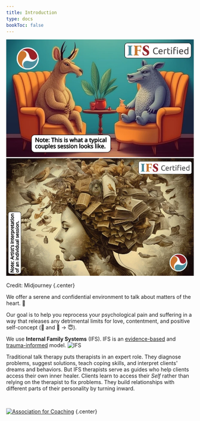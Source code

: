 ```yaml
---
title: Introduction
type: docs
bookToc: false
---
```


<script src="/flickity.pkgd.min.js"></script>

<div class="main-carousel"
    data-flickity='{ "cellAlign": "center", "contain": true, "wrapAround": true, "autoPlay": 15000, "setGallerySize": false }' >
<div class="carousel-cell"><img class="carousel-cell-image" src="animal_couple.webp" alt="Couples counseling" /></div>
<div class="carousel-cell"><img class="carousel-cell-image" src="multitude_of_stories_within_the_head2.webp" alt="Multitude of stories within the head" /></div>
</div>

Credit: Midjourney
{.center}

We offer a serene and confidential environment to talk about matters of the heart. 💖

Our goal is to help you reprocess your psychological pain and suffering in a way that releases any detrimental limits for love, contentment, and positive self-concept (🤪 and 😬 → 😇).

We use **Internal Family Systems** (IFS). IFS is an [evidence-based](https://www.foundationifs.org/research/empirical-evidence) and [trauma-informed](https://www.verywellmind.com/trauma-informed-therapy-definition-and-techniques-5209445) model. ![IFS](/images/ifs-logo.webp)

Traditional talk therapy puts therapists in an expert role. They diagnose problems, suggest solutions, teach coping skills, and interpret clients' dreams and behaviors. But IFS therapists serve as guides who help clients access their own inner healer. Clients learn to access their *Self* rather than relying on the therapist to fix problems. They build relationships with different parts of their personality by turning inward.

<br/>

[![Association for Coaching](/images/ac.webp)](https://www.associationforcoaching.com/members/?id=72534292)
{.center}
